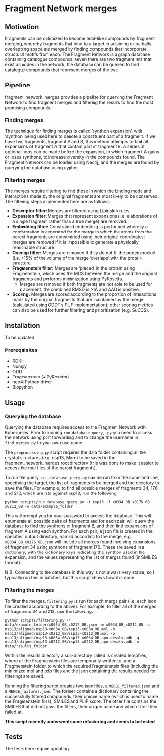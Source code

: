 # Fragment Network merges

## Motivation

Fragments can be optimized to become lead-like compounds by fragment merging, whereby fragments that bind to a target in adjoining or partially overlapping space are merged by finding compounds that incorporate structural motifs from each. The Fragment Network is a graph database containing catalogue compounds. Given there are two fragment hits that exist as nodes in the network, the database can be queried to find catalogue compounds that represent merges of the two.

## Pipeline

fragment_network_merges provides a pipeline for querying the Fragment Network to find fragment merges and filtering the results to find the most promising compounds.

### Finding merges
The technique for finding merges is called ‘synthon expansion’, with ‘synthon’ being used here to denote a constituent part of a fragment. If we have two fragments, fragment A and B, this method attempts to find all expansions of fragment A that contain part of fragment B. A series of optional hops can be made before the expansion, in which fragment A gains or loses synthons, to increase diversity in the compounds found. The Fragment Network can be loaded using Neo4j, and the merges are found by querying the database using cypher. 

### Filtering merges
The merges require filtering to find those in which the binding mode and interactions made by the original fragments are most likely to be conserved. The filtering steps implemented here are as follows:

* **Descriptor filter:** Merges are filtered using Lipinski’s rules.
* **Expansion filter:** Merges that represent expansions (i.e. elaborations of a single fragment rather than a true merge) are removed.
* **Embedding filter:** Constrained embedding is performed whereby a conformation is generated for the merge in which the atoms from the parent fragments are constrained using their original coordinates; merges are removed if it is impossible to generate a physically reasonable structure
* **Overlap filter:** Merges are removed if they do not fit the protein pocket (i.e. >15% of the volume of the merge ‘overlaps’ with the protein structure.
* **Fragmenstein filter:** Merges are ‘placed’ in the protein using Fragmenstein, which uses the MCS between the merge and the original fragments and performs minimization using PyRosetta.
  * Merges are removed if both fragments are not able to be used for placement, the combined RMSD is >1Å and ΔΔG is positive.
* **Scoring:** Merges are scored according to the proportion of interactions made by the original fragments that are maintained by the merge (calculated using ODDT’s PLIF implementation); other scoring metrics can also be used for further filtering and prioritization (e.g. SuCOS).

## Installation

To be updated

### Prerequisites

* RDKit
* Numpy
* ODDT
* Fragmenstein (+ PyRosetta)
* neo4j Python driver
* Biopython 

## Usage

### Querying the database

Querying the database requires access to the Fragment Network with Kubernetes. Prior to running `run_database_query,.py` you need to access the network using port forwarding and to change the username in `find_merges.py` to your own username.

The `preprocessing.py` script requires the data folder containing all the crystal structures (e.g. nsp13, Mpro) to be saved in the fragment_network_merges root directory (this was done to make it easier to access the mol files of the parent fragments). 

To run the query, `run_database_query.py` can be run from the command line, specifying the target, the list of fragments to be merged and the directory to save the files. For example, to find all possible merges of fragments 34, 176 and 212, which are hits against nsp13, run the following: 

```
python scripts/run_database_query.py -t nsp13 -f x0034_0B x0176_0B x0212_0B -o data/example_folder
```
This will prompt you for your password to access the database. This will enumerate all possible pairs of fragments and for each pair, will query the database to find the synthons of fragment B, and then find expansions of fragment A using each synthon. For each pair, a json file is created in the specified output directory, named according to the merge, e.g. `x0034_0B_x0176_0B.json` will include all merges found involving expansions of fragment 34 using synthons of fragment 176. These are saved in a dictionary, with the dictionary keys indicating the synthon used in the expansion, and the values representing the list of merges found (in SMILES format).

N.B. Connecting to the database in this way is not always very stable, so I typically run this in batches, but this script shows how it is done.

### Filtering the merges

To filter the merges, `filtering.py` is run for each merge pair (i.e. each json file created according to the above). For example, to filter all of the merges of fragments 34 and 212, use the following:



```
python scripts/filtering.py -f data/example_folder/x0034_0B_x0212_0B.json -m x0034_0B_x0212_0B -a nsp13/aligned/nsp13-x0034_0B/nsp13-x0034_0B.mol -b nsp13/aligned/nsp13-x0212_0B/nsp13-x0212_0B.mol -p nsp13/aligned/nsp13-x0034_0B/nsp13-x0034_0B_apo-desolv.pdb -q nsp13/aligned/nsp13-x0212_0B/nsp13-x0212_0B_apo-desolv.pdb -o data/results_folder
```
Within the results directory a sub-directory called is created tempfiles, where all the Fragmenstein files are temporarily written to, and a Fragmenstein folder, to which the required Fragmenstein files (including the minimized mol and pdb files and the json containing the results needed for filtering) are saved. 

Running the filtering script creates two json files, a `MERGE_filtered.json` and a `MERGE_failures.json`. The former contains a dictionary containing the successfully filtered compounds, their unique name (which is used to name the Fragmenstein files), SMILES and PLIF score. The other file contains the SMILES that did not pass the filters, their unique name and which filter they failed at. 

**This script recently underwent some refactoring and needs to be tested**

## Tests

The tests here require updating.
